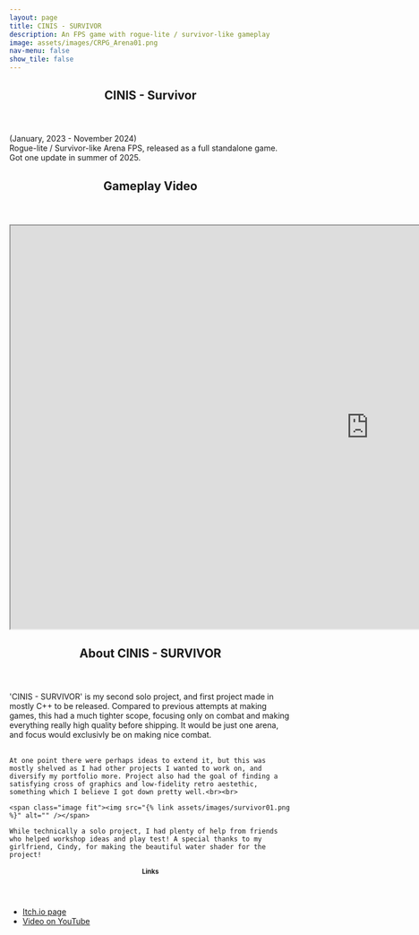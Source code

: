 ```yaml
---
layout: page
title: CINIS - SURVIVOR
description: An FPS game with rogue-lite / survivor-like gameplay
image: assets/images/CRPG_Arena01.png
nav-menu: false
show_tile: false
---
```


<div id="main" class="alt">

<section id="one">
	<div class="inner">
		<header class="major">
			<h1>CINIS - Survivor</h1>
		</header>

<p>
    (January, 2023 - November 2024)<br>
    Rogue-lite / Survivor-like Arena FPS, released as a full standalone game. Got one update in summer of 2025.
</p>

<section id="two">
	<div class="inner">
		<header class="major">
			<h2>Gameplay Video</h2>
		</header>

<p>
    <iframe width="1280" height="720"
    src = "https://www.youtube.com/embed/S70Bl0Ur_oo">
    </iframe>
</p>

<section id="three">
	<div class="inner">
		<header class="major">
			<h2>About CINIS - SURVIVOR</h2>
		</header>

<p>
    'CINIS - SURVIVOR' is my second solo project, and first project made in mostly C++ to be released. Compared to previous attempts at making games, this had a much tighter scope, focusing only on combat and making everything really high quality before shipping. It would be just one arena, and focus would exclusivly be on making nice combat.<br><br>
    
    At one point there were perhaps ideas to extend it, but this was mostly shelved as I had other projects I wanted to work on, and diversify my portfolio more. Project also had the goal of finding a satisfying cross of graphics and low-fidelity retro aestethic, something which I believe I got down pretty well.<br><br>

    <span class="image fit"><img src="{% link assets/images/survivor01.png %}" alt="" /></span>

    While technically a solo project, I had plenty of help from friends who helped workshop ideas and play test! A special thanks to my girlfriend, Cindy, for making the beautiful water shader for the project!
</p>

<section id="two">
	<div class="inner">
		<header class="major">
			<h1>Links</h1>
		</header>

<ul class="actions">
<li><a href="https://alexanderlind.itch.io/cinis-survivor" class="button special">Itch.io page</a></li>
<li><a href="https://youtu.be/S70Bl0Ur_oo" class="button special">Video on YouTube</a></li>
</ul>   

